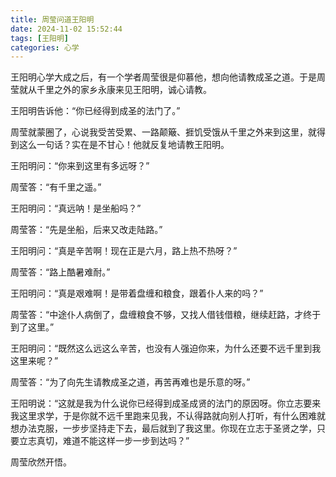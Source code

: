 ```yaml
---
title: 周莹问道王阳明
date: 2024-11-02 15:52:44
tags: [王阳明]
categories: 心学
---
```

王阳明心学大成之后，有一个学者周莹很是仰慕他，想向他请教成圣之道。于是周莹就从千里之外的家乡永康来见王阳明，诚心请教。

王阳明告诉他：“你已经得到成圣的法门了。”

周莹就蒙圈了，心说我受苦受累、一路颠簸、捱饥受饿从千里之外来到这里，就得到这么一句话？实在是不甘心！他就反复地请教王阳明。

王阳明问：“你来到这里有多远呀？”

周莹答：“有千里之遥。”

王阳明问：“真远呐！是坐船吗？”

周莹答：“先是坐船，后来又改走陆路。”

王阳明问：“真是辛苦啊！现在正是六月，路上热不热呀？”

周莹答：“路上酷暑难耐。”

王阳明问：“真是艰难啊！是带着盘缠和粮食，跟着仆人来的吗？”

周莹答：“中途仆人病倒了，盘缠粮食不够，又找人借钱借粮，继续赶路，才终于到了这里。”

王阳明问：“既然这么远这么辛苦，也没有人强迫你来，为什么还要不远千里到我这里来呢？”

周莹答：“为了向先生请教成圣之道，再苦再难也是乐意的呀。”

王阳明说：“这就是我为什么说你已经得到成圣成贤的法门的原因呀。你立志要来我这里求学，于是你就不远千里跑来见我，不认得路就向别人打听，有什么困难就想办法克服，一步步坚持走下去，最后就到了我这里。你现在立志于圣贤之学，只要立志真切，难道不能这样一步一步到达吗？”

周莹欣然开悟。